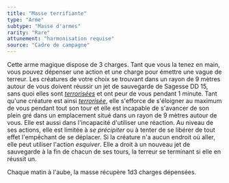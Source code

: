 ```yaml
---
title: "Masse terrifiante"
type: "Arme"
subtype: "Masse d'armes"
rarity: "Rare"
attunement: "harmonisation requise"
source: "Cadre de campagne"
---
```

Cette arme magique dispose de 3 charges. Tant que vous la tenez en main, vous pouvez dépenser une action et une charge pour émettre une vague de terreur. Les créatures de votre choix se trouvant dans un rayon de 9 mètres autour de vous doivent réussir un jet de sauvegarde de Sagesse DD 15, sans quoi elles sont [_terrorisées_](/gerer-la-sante-du-personnage#terrorisé) et ont peur de vous pendant 1 minute. Tant qu'une créature est ainsi [_terrorisée_](/gerer-la-sante-du-personnage#terrorisé), elle s'efforce de s'éloigner au maximum de vous pendant tout son tour et elle est incapable de s'avancer de son plein gré dans un emplacement situé dans un rayon de 9 mètres autour de vous. Elle est aussi dans l'incapacité d'utiliser une réaction. Au niveau de ses actions, elle est limitée à _se précipiter_ ou à tenter de se libérer de tout effet l'empêchant de se déplacer. Si la créature n'a aucun endroit où aller, elle peut utiliser l'action _esquiver_. Elle a droit à un nouveau jet de sauvegarde à la fin de chacun de ses tours, la terreur se terminant si elle en réussit un.

Chaque matin à l'aube, la masse récupère 1d3 charges dépensées.
